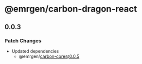# @emrgen/carbon-dragon-react

## 0.0.3

### Patch Changes

- Updated dependencies
  - @emrgen/carbon-core@0.0.5
